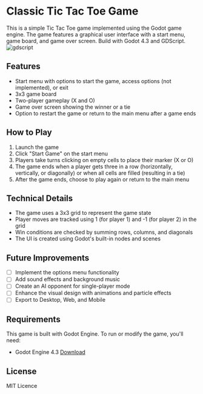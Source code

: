 # Classic Tic Tac Toe Game

This is a simple Tic Tac Toe game implemented using the Godot game engine. The game features a graphical user interface with a start menu, game board, and game over screen. Build with Godot 4.3 and GDScript.
<br>
<img alt="gdscript" src="https://img.shields.io/badge/-GODOT-478CBF?style=flat-square&logo=godotengine&logoColor=white" />

## Features

- Start menu with options to start the game, access options (not implemented), or exit
- 3x3 game board
- Two-player gameplay (X and O)
- Game over screen showing the winner or a tie
- Option to restart the game or return to the main menu after a game ends

## How to Play

1. Launch the game
2. Click "Start Game" on the start menu
3. Players take turns clicking on empty cells to place their marker (X or O)
4. The game ends when a player gets three in a row (horizontally, vertically, or diagonally) or when all cells are filled (resulting in a tie)
5. After the game ends, choose to play again or return to the main menu

## Technical Details

- The game uses a 3x3 grid to represent the game state
- Player moves are tracked using 1 (for player 1) and -1 (for player 2) in the grid
- Win conditions are checked by summing rows, columns, and diagonals
- The UI is created using Godot's built-in nodes and scenes

## Future Improvements

- [ ]  Implement the options menu functionality
- [ ]  Add sound effects and background music
- [ ]  Create an AI opponent for single-player mode
- [ ]  Enhance the visual design with animations and particle effects
- [ ] Export to Desktop, Web, and Mobile

## Requirements

This game is built with Godot Engine. To run or modify the game, you'll need:

- Godot Engine 4.3 [Download](https://godotengine.org/)

## License

MIT Licence
